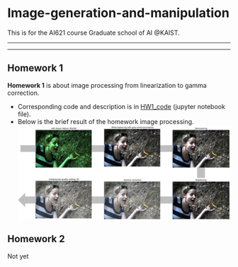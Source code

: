 # Image-generation-and-manipulation
This is for the AI621 course Graduate school of AI @KAIST. 

-----------------------------
-----------------------------
## Homework 1
**Homework 1** is about image processing from linearization to gamma correction. 
- Corresponding code and description is in [HW1_code](https://github.com/daheekwon/Image-generation-and-manipulation/blob/1d4bd2dc968a1fe79c54da30ecda763eaf9fd2f9/20225421_HW1.ipynb) (jupyter notebook file).
- Below is the brief result of the homework image processing. 
![result of HW1](https://github.com/daheekwon/Image-generation-and-manipulation/blob/891ab4797014ebbb4c0d4ca57760eb8846154424/assets/hw1_results.png)


## Homework 2
Not yet

